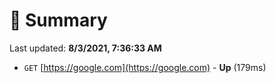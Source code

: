 # 📖 Summary
Last updated: **8/3/2021, 7:36:33 AM**

- `GET` [https://google.com](https://google.com) - **Up** (179ms)
